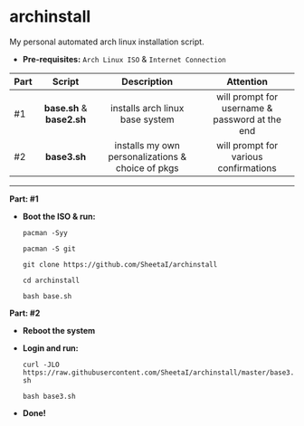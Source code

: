 # archinstall
My personal automated arch linux installation script.

 - **Pre-requisites:**
`Arch Linux ISO` & `Internet Connection`

| Part | Script | Description | Attention |
:-- | :--: | :--: | :--: |
#1 | **base.sh** & **base2.sh** | installs arch linux base system | will prompt for username & password at the end |
#2 | **base3.sh** | installs my own personalizations & choice of pkgs | will prompt for various confirmations |
 ---
**Part: #1**
 - **Boot the ISO & run:**

    `pacman -Syy`

    `pacman -S git`

    `git clone https://github.com/SheetaI/archinstall`

    `cd archinstall`

    `bash base.sh`
    
**Part: #2**
 - **Reboot the system**
 - **Login and run:**
 
    `curl -JLO https://raw.githubusercontent.com/SheetaI/archinstall/master/base3.sh`
    
    `bash base3.sh`
    
 - **Done!**
